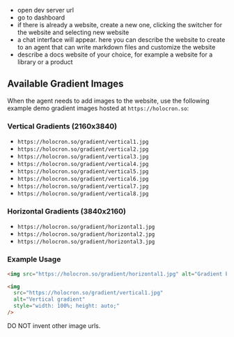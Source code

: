 - open dev server url
- go to dashboard
- if there is already a website, create a new one, clicking the switcher for the website and selecting new website
- a chat interface will appear. here you can describe the website to create to an agent that can write markdown files and customize the website
- describe a docs website of your choice, for example a website for a library or a product

## Available Gradient Images

When the agent needs to add images to the website, use the following example demo gradient images hosted at `https://holocron.so`:

### Vertical Gradients (2160x3840)
- `https://holocron.so/gradient/vertical1.jpg`
- `https://holocron.so/gradient/vertical2.jpg`
- `https://holocron.so/gradient/vertical3.jpg`
- `https://holocron.so/gradient/vertical4.jpg`
- `https://holocron.so/gradient/vertical5.jpg`
- `https://holocron.so/gradient/vertical6.jpg`
- `https://holocron.so/gradient/vertical7.jpg`
- `https://holocron.so/gradient/vertical8.jpg`

### Horizontal Gradients (3840x2160)
- `https://holocron.so/gradient/horizontal1.jpg`
- `https://holocron.so/gradient/horizontal2.jpg`
- `https://holocron.so/gradient/horizontal3.jpg`

### Example Usage

```html
<img src="https://holocron.so/gradient/horizontal1.jpg" alt="Gradient background" />
```

```html
<img
  src="https://holocron.so/gradient/vertical1.jpg"
  alt="Vertical gradient"
  style="width: 100%; height: auto;"
/>
```

DO NOT invent other image urls.
